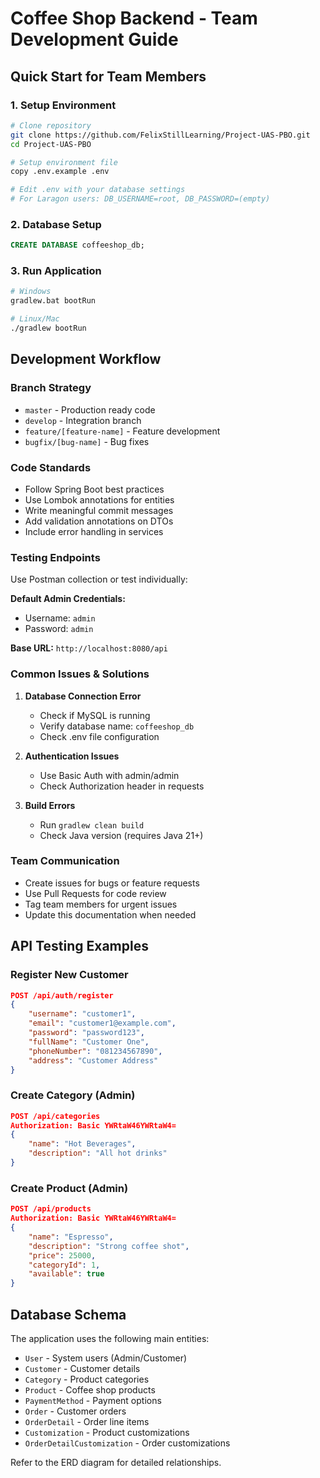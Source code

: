 # Coffee Shop Backend - Team Development Guide

## Quick Start for Team Members

### 1. Setup Environment
```bash
# Clone repository
git clone https://github.com/FelixStillLearning/Project-UAS-PBO.git
cd Project-UAS-PBO

# Setup environment file
copy .env.example .env

# Edit .env with your database settings
# For Laragon users: DB_USERNAME=root, DB_PASSWORD=(empty)
```

### 2. Database Setup
```sql
CREATE DATABASE coffeeshop_db;
```

### 3. Run Application
```bash
# Windows
gradlew.bat bootRun

# Linux/Mac
./gradlew bootRun
```

## Development Workflow

### Branch Strategy
- `master` - Production ready code
- `develop` - Integration branch
- `feature/[feature-name]` - Feature development
- `bugfix/[bug-name]` - Bug fixes

### Code Standards
- Follow Spring Boot best practices
- Use Lombok annotations for entities
- Write meaningful commit messages
- Add validation annotations on DTOs
- Include error handling in services

### Testing Endpoints
Use Postman collection or test individually:

**Default Admin Credentials:**
- Username: `admin`
- Password: `admin`

**Base URL:** `http://localhost:8080/api`

### Common Issues & Solutions

1. **Database Connection Error**
   - Check if MySQL is running
   - Verify database name: `coffeeshop_db`
   - Check .env file configuration

2. **Authentication Issues**
   - Use Basic Auth with admin/admin
   - Check Authorization header in requests

3. **Build Errors**
   - Run `gradlew clean build`
   - Check Java version (requires Java 21+)

### Team Communication
- Create issues for bugs or feature requests
- Use Pull Requests for code review
- Tag team members for urgent issues
- Update this documentation when needed

## API Testing Examples

### Register New Customer
```json
POST /api/auth/register
{
    "username": "customer1",
    "email": "customer1@example.com",
    "password": "password123",
    "fullName": "Customer One",
    "phoneNumber": "081234567890",
    "address": "Customer Address"
}
```

### Create Category (Admin)
```json
POST /api/categories
Authorization: Basic YWRtaW46YWRtaW4=
{
    "name": "Hot Beverages",
    "description": "All hot drinks"
}
```

### Create Product (Admin)
```json
POST /api/products
Authorization: Basic YWRtaW46YWRtaW4=
{
    "name": "Espresso",
    "description": "Strong coffee shot",
    "price": 25000,
    "categoryId": 1,
    "available": true
}
```

## Database Schema

The application uses the following main entities:
- `User` - System users (Admin/Customer)
- `Customer` - Customer details
- `Category` - Product categories
- `Product` - Coffee shop products
- `PaymentMethod` - Payment options
- `Order` - Customer orders
- `OrderDetail` - Order line items
- `Customization` - Product customizations
- `OrderDetailCustomization` - Order customizations

Refer to the ERD diagram for detailed relationships.
